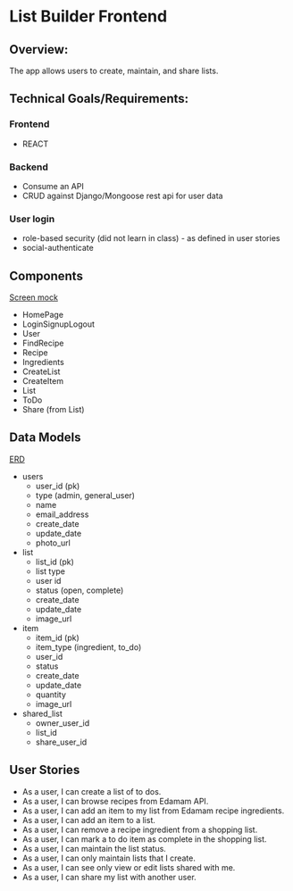 # List Builder Frontend

## Overview:
The app allows users to create, maintain, and share lists.

## Technical Goals/Requirements:
### Frontend
 * REACT
### Backend
 * Consume an API
 * CRUD against Django/Mongoose rest api for user data
### User login
 * role-based security (did not learn in class) - as defined in user stories
 * social-authenticate

## Components
[Screen mock](https://wireframe.cc/8DJyT8)
* HomePage
* LoginSignupLogout
* User
* FindRecipe
* Recipe
* Ingredients
* CreateList
* CreateItem
* List
* ToDo
* Share (from List)

## Data Models
[ERD](https://dbdiagram.io/d/5e924af039d18f5553fd74eb)
* users
  - user_id (pk)
  - type (admin, general_user)
  - name
  - email_address
  - create_date
  - update_date
  - photo_url
* list
  - list_id (pk)
  - list type
  - user id
  - status (open, complete)
  - create_date
  - update_date
  - image_url
* item
  - item_id (pk)
  - item_type (ingredient, to_do)
  - user_id
  - status
  - create_date
  - update_date
  - quantity
  - image_url
* shared_list
  - owner_user_id
  - list_id
  - share_user_id

## User Stories
* As a user, I can create a list of to dos.
* As a user, I can browse recipes from Edamam API.
* As a user, I can add an item to my list from Edamam recipe ingredients.
* As a user, I can add an item to a list.
* As a user, I can remove a recipe ingredient from a shopping list.
* As a user, I can mark a to do item as complete in the shopping list.
* As a user, I can maintain the list status.
* As a user, I can only maintain lists that I create.
* As a user, I can see only view or edit lists shared with me.
* As a user, I can share my list with another user.

